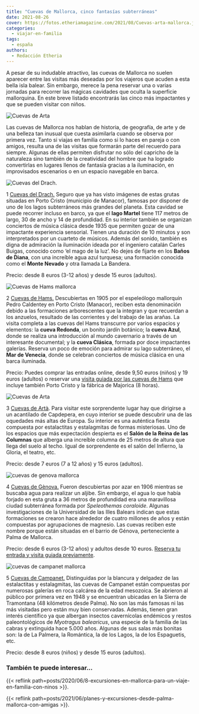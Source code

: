 ```yaml
---
title: "Cuevas de Mallorca, cinco fantasías subterráneas"
date: 2021-08-26
cover: https://fotos.etheriamagazine.com/2021/08/Cuevas-arta-mallorca.jpg
categories: 
  - viajar-en-familia
tags: 
  - españa
authors: 
  - Redacción Etheria
---
```


A pesar de su indudable atractivo, las cuevas de Mallorca no suelen aparecer entre las visitas más deseadas por los viajeros que acuden a esta bella isla balear. Sin embargo, merece la pena reservar una o varias jornadas para recorrer las mágicas cavidades que oculta la superficie mallorquina. En este breve listado encontrarás las cinco más impactantes y que se pueden visitar con niños.

![Cuevas de Arta](https://fotos.etheriamagazine.com/2021/08/Cuevas-arta-mallorca.jpg "Cuevas de Artà.")

Las cuevas de Mallorca nos hablan de historia, de geografía, de arte y de una belleza 
tan inusual que cuesta asimilarla cuando se observa por primera vez. Tanto si viajas en 
familia como si lo haces en pareja o con amigos, resulta una de las visitas que formarán 
parte del recuerdo para siempre. Algunas de ellas permiten disfrutar no sólo del 
capricho de la naturaleza sino también de la creatividad del hombre que ha logrado 
convertirlas en lugares llenos de fantasía gracias a la iluminación, en improvisados 
escenarios o en un espacio navegable en barca. 

![Cuevas del Drach.](https://fotos.etheriamagazine.com/2021/08/Cuevas-del-Drach-mallorca.jpg "Cuevas del Drach.")

1 [Cuevas del Drach.](http://www.cuevasdeldrach.com) Seguro que ya has visto imágenes de 
estas grutas situadas en Porto Cristo (municipio de Manacor), famosas por disponer de 
uno de los lagos subterráneos más grandes del planeta. Esta cavidad se puede recorrer 
incluso en barco, ya que el **lago Martel** tiene 117 metros de largo, 30 de ancho y 14 
de profundidad. En su interior también se organizan conciertos de música clásica desde 
1935 que permiten gozar de una impactante experiencia sensorial. Tienen una duración de 
10 minutos y son interpretados por un cuarteto de músicos. Además del sonido, también es 
digna de admiración la iluminación ideada por el ingeniero catalán Carles Buigas, 
conocido como ‘el mago de la luz’. No dejes de fijarte en los **Baños de Diana**, con 
una increíble agua azul turquesa; una formación conocida como el **Monte Nevado** y otra 
llamada La Bandera. 

Precio: desde 8 euros (3-12 años) y desde 15 euros (adultos). 

![Cuevas de Hams mallorca](https://fotos.etheriamagazine.com/2021/08/Cuevas-dels-Hams-barca-lago.jpg "Cuevas de Hams.")

2 [Cuevas de Hams.](https://cuevasdelshams.com/) Descubiertas en 1905 por el espeleólogo 
mallorquín Pedro Caldentey en Porto Cristo (Manacor), reciben esta denominación debido a 
las formaciones arborescentes que la integran y que recuerdan a los anzuelos, resultado 
de las corrientes y del trabajo de las arañas. La visita completa a las cuevas del Hams 
transcurre por varios espacios y elementos: la **cueva Redonda**, un bonito jardín 
botánico; la **cueva Azul**, donde se realiza una introducción al mundo cavernario a 
través de un interesante documental; y la **cueva Clásica**, formada por doce 
impactantes galerías. Reserva un poco de emoción para admirar su lago subterráneo, el 
**Mar de Venecia**, donde se celebran conciertos de música clásica en una barca 
iluminada. 

Precio: Puedes comprar las entradas online, desde 9,50 euros (niños) y 19 euros 
(adultos) o reservar una [visita guiada por las cuevas de 
Hams](https://www.civitatis.com/es/palma-mallorca/visita-guiada-cuevas-hams/?aid=10211) 
que incluye también Porto Cristo y la fábrica de Majorica (8 horas). 

![Cuevas de Arta](https://fotos.etheriamagazine.com/2021/08/Cuevas-arta-interior.jpg "Cuevas de Artà.")

3 [Cuevas de Artà](https://cuevasdearta.com/). Para visitar este sorprendente lugar hay 
que dirigirse a un acantilado de Capdepera, en cuyo interior se puede descubrir una de 
las oquedades más altas de Europa. Su interior es una auténtica fiesta compuesta por 
estalactitas y estalagmitas de formas misteriosas. Uno de los espacios que más 
expectación despierta es el **Salón de la Reina de las Columnas** que alberga una 
increíble columna de 25 metros de altura que llega del suelo al techo. Igual de 
sorprendente es el salón del Infierno, la Gloria, el teatro, etc. 

Precio: desde 7 euros (7 a 12 años) y 15 euros (adultos). 

![cuevas de genova mallorca](https://fotos.etheriamagazine.com/2021/08/cuevas-genova-mallorca.jpg "© Cuevas de Génova, en Mallorca.")

4 [Cuevas de Gènova.](http://cuevasdegenova.com/) Fueron descubiertas por azar en 1906 
mientras se buscaba agua para realizar un aljibe. Sin embargo, el agua lo que había 
forjado en esta gruta a 36 metros de profundidad era una maravillosa ciudad subterránea 
formada por _Speleothemas coraloide_. Algunas investigaciones de la Universidad de las 
Illes Balears indican que estas formaciones se crearon hace alrededor de cuatro millones 
de años y están compuestas por agrupaciones de magnesio. Las cuevas reciben este nombre 
porque están situadas en el barrio de Génova, perteneciente a Palma de Mallorca. 

Precio: desde 6 euros (3-12 años) y adultos desde 10 euros. [Reserva tu entrada y visita 
guiada 
previamente](https://www.civitatis.com/es/palma-mallorca/visita-guiada-cuevas-genova/?aid=10211). 

![cuevas de campanet mallorca](https://fotos.etheriamagazine.com/2021/08/cuevas-de-campanet.jpg "© Cuevas de Campanet.")

5 [Cuevas de Campanet.](http://www.covesdecampanet.com/) Distinguidas por la blancura y 
delgadez de las estalactitas y estalagmitas, las cuevas de Campanet están compuestas por 
numerosas galerías en roca calcárea de la edad mesozoica. Se abrieron al público por 
primera vez en 1948 y se encuentran ubicadas en la Sierra de Tramontana (48 kilómetros 
desde Palma). No son las más famosas ni las más visitadas pero están muy bien 
conservadas. Además, tienen gran interés científico ya que albergan insectos 
cavernícolas endémicos y restos paleontológicos de _Myotragus balearicus_, una especie 
de la familia de las cabras y extinguida hace 5.000 años. Algunas de sus salas más 
bonitas son: la de La Palmera, la Romántica, la de los Lagos, la de los Espaguetis, etc. 

Precio: desde 8 euros (niños) y desde 15 euros (adultos). 

### También te puede interesar...

{{< reflink 
path=posts/2020/06/8-excursiones-en-mallorca-para-un-viaje-en-familia-con-ninos >}}. 

{{< reflink path=posts/2021/06/planes-y-excursiones-desde-palma-mallorca-con-amigas >}}.

